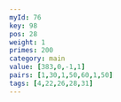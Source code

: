 ```yaml
---
myId: 76
key: 98
pos: 28
weight: 1
primes: 200
category: main
value: [383,0,-1,1]
pairs: [1,30,1,50,60,1,50]
tags: [4,22,26,28,31]
---
```

